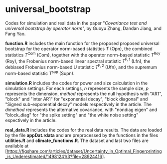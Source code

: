 # universal_bootstrap

Codes for simulation and real data in the paper "*Covariance test and universal bootstrap by operator norm*", by Guoyu Zhang, Dandan Jiang, and Fang Yao.

**function.R** includes the main function for the proposed proposed universal bootstrap for the operator norm-based statistics $T$ (Opn), the combined statistics $T^{\text{Com}}$ (Com), 
together with the operator norm-based statistic $T^{\text{Roy}}$ (Roy), the Frobenius norm-based linear spectral statistic $T^{\text{F},1}$ (Lfn),
 the debiased Frobenius norm-based U statistic $T^{\text{F},2}$ (Ufn), and the supremum norm-based statistic $T^{\text{sup}}$ (Supn).


 **simulation.R** includes the codes for power and size calculation in the simulation settings. For each settings, *n* represents the sample size, *p* represents the dimension, 
 *method* represents the null hypothesis with "AR1", "block" and "inter AR1" for "exponential decay", "block diagonal" and "Signed sub-exponential decay" models respectively in the article.
 The *dimethod* represents the alternative covariance, with "nondiag eigen" and "block_diag" for "the spike setting" and "the white noise setting" espectively in the article.

 **real_data.R** includes the codes for the real data results. The data are loaded by the file **appDat.rdata** and are preprocessed by the functions in the files **utilities.R** and **climate_functions.R**. The dataset and last two files are available at [https://figshare.com/articles/dataset/Uncertainty_in_Optimal_Fingerprinting_is_Underestimated/14981241/3?file=28924416].